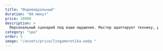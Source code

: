 ```yaml
---
title: "Индивидуальный"
duration: "60 минут"
price: 10000
description: >
  Персональный сценарий под ваши ощущения. Мастер адаптирует технику, ритм и акценты под настроение и физическое состояние. Полное внимание — только вам.
category: "spa"
order: 5
image: "/assets/price/lingamerotika.webp "
---
```

